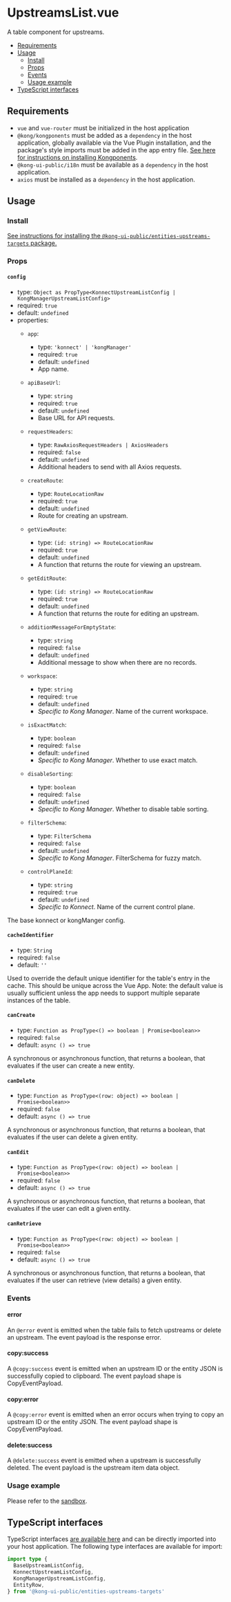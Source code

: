 
# UpstreamsList.vue

A table component for upstreams.

- [Requirements](#requirements)
- [Usage](#usage)
  - [Install](#install)
  - [Props](#props)
  - [Events](#events)
  - [Usage example](#usage-example)
- [TypeScript interfaces](#typescript-interfaces)

## Requirements

- `vue` and `vue-router` must be initialized in the host application
- `@kong/kongponents` must be added as a `dependency` in the host application, globally available via the Vue Plugin installation, and the package's style imports must be added in the app entry file. [See here for instructions on installing Kongponents](https://kongponents.konghq.com/#globally-install-all-kongponents).
- `@kong-ui-public/i18n` must be available as a `dependency` in the host application.
- `axios` must be installed as a `dependency` in the host application.

## Usage

### Install

[See instructions for installing the `@kong-ui-public/entities-upstreams-targets` package.](../README.md#install)

### Props

#### `config`

- type: `Object as PropType<KonnectUpstreamListConfig | KongManagerUpstreamListConfig>`
- required: `true`
- default: `undefined`
- properties:
  - `app`:
    - type: `'konnect' | 'kongManager'`
    - required: `true`
    - default: `undefined`
    - App name.

  - `apiBaseUrl`:
    - type: `string`
    - required: `true`
    - default: `undefined`
    - Base URL for API requests.

  - `requestHeaders`:
    - type: `RawAxiosRequestHeaders | AxiosHeaders`
    - required: `false`
    - default: `undefined`
    - Additional headers to send with all Axios requests.

  - `createRoute`:
    - type: `RouteLocationRaw`
    - required: `true`
    - default: `undefined`
    - Route for creating an upstream.

  - `getViewRoute`:
    - type: `(id: string) => RouteLocationRaw`
    - required: `true`
    - default: `undefined`
    - A function that returns the route for viewing an upstream.

  - `getEditRoute`:
    - type: `(id: string) => RouteLocationRaw`
    - required: `true`
    - default: `undefined`
    - A function that returns the route for editing an upstream.

  - `additionMessageForEmptyState`:
    - type: `string`
    - required: `false`
    - default: `undefined`
    - Additional message to show when there are no records.

  - `workspace`:
    - type: `string`
    - required: `true`
    - default: `undefined`
    - *Specific to Kong Manager*. Name of the current workspace.

  - `isExactMatch`:
    - type: `boolean`
    - required: `false`
    - default: `undefined`
    - *Specific to Kong Manager*. Whether to use exact match.

  - `disableSorting`:
    - type: `boolean`
    - required: `false`
    - default: `undefined`
    - *Specific to Kong Manager*. Whether to disable table sorting.

  - `filterSchema`:
    - type: `FilterSchema`
    - required: `false`
    - default: `undefined`
    - *Specific to Kong Manager*. FilterSchema for fuzzy match.

  - `controlPlaneId`:
    - type: `string`
    - required: `true`
    - default: `undefined`
    - *Specific to Konnect*. Name of the current control plane.

The base konnect or kongManger config.

#### `cacheIdentifier`

- type: `String`
- required: `false`
- default: `''`

Used to override the default unique identifier for the table's entry in the cache. This should be unique across the Vue App.
Note: the default value is usually sufficient unless the app needs to support multiple separate instances of the table.

#### `canCreate`

- type: `Function as PropType<() => boolean | Promise<boolean>>`
- required: `false`
- default: `async () => true`

A synchronous or asynchronous function, that returns a boolean, that evaluates if the user can create a new entity.

#### `canDelete`

- type: `Function as PropType<(row: object) => boolean | Promise<boolean>>`
- required: `false`
- default: `async () => true`

A synchronous or asynchronous function, that returns a boolean, that evaluates if the user can delete a given entity.

#### `canEdit`

- type: `Function as PropType<(row: object) => boolean | Promise<boolean>>`
- required: `false`
- default: `async () => true`

A synchronous or asynchronous function, that returns a boolean, that evaluates if the user can edit a given entity.

#### `canRetrieve`

- type: `Function as PropType<(row: object) => boolean | Promise<boolean>>`
- required: `false`
- default: `async () => true`

A synchronous or asynchronous function, that returns a boolean, that evaluates if the user can retrieve (view details) a given entity.

### Events

#### error

An `@error` event is emitted when the table fails to fetch upstreams or delete an upstream. The event payload is the response error.

#### copy:success

A `@copy:success` event is emitted when an upstream ID or the entity JSON is successfully copied to clipboard. The event payload shape is CopyEventPayload.

#### copy:error

A `@copy:error` event is emitted when an error occurs when trying to copy an upstream ID or the entity JSON. The event payload shape is CopyEventPayload.

#### delete:success

A `@delete:success` event is emitted when a upstream is successfully deleted. The event payload is the upstream item data object.

### Usage example

Please refer to the [sandbox](../sandbox/pages/UpstreamsListPage.vue).

## TypeScript interfaces

TypeScript interfaces [are available here](../src/types/index.ts) and can be directly imported into your host application. The following type interfaces are available for import:

```ts
import type {
  BaseUpstreamListConfig,
  KonnectUpstreamListConfig,
  KongManagerUpstreamListConfig,
  EntityRow,
} from '@kong-ui-public/entities-upstreams-targets'
```
